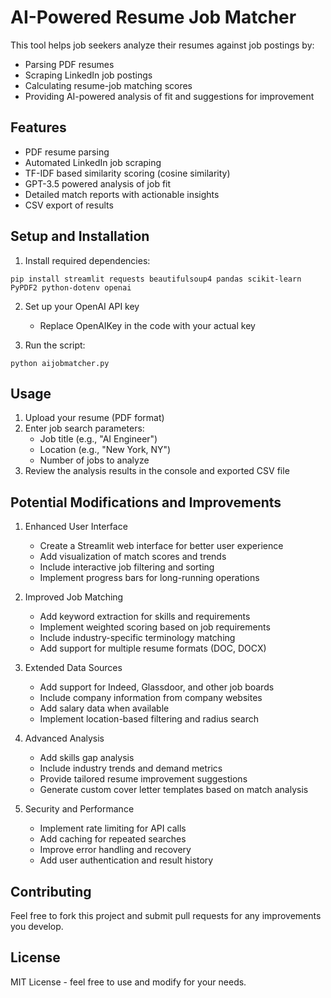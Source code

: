 # AI-Powered Resume Job Matcher

This tool helps job seekers analyze their resumes against job postings by:
- Parsing PDF resumes
- Scraping LinkedIn job postings
- Calculating resume-job matching scores
- Providing AI-powered analysis of fit and suggestions for improvement

## Features

- PDF resume parsing
- Automated LinkedIn job scraping
- TF-IDF based similarity scoring (cosine similarity)
- GPT-3.5 powered analysis of job fit
- Detailed match reports with actionable insights
- CSV export of results

## Setup and Installation

1. Install required dependencies:
```
pip install streamlit requests beautifulsoup4 pandas scikit-learn PyPDF2 python-dotenv openai
```

2. Set up your OpenAI API key
   - Replace OpenAIKey in the code with your actual key

2. Run the script:
```
python aijobmatcher.py
```

## Usage

1. Upload your resume (PDF format)
2. Enter job search parameters:
   - Job title (e.g., "AI Engineer")
   - Location (e.g., "New York, NY")
   - Number of jobs to analyze
3. Review the analysis results in the console and exported CSV file

## Potential Modifications and Improvements

1. Enhanced User Interface
   - Create a Streamlit web interface for better user experience
   - Add visualization of match scores and trends
   - Include interactive job filtering and sorting
   - Implement progress bars for long-running operations

2. Improved Job Matching
   - Add keyword extraction for skills and requirements
   - Implement weighted scoring based on job requirements
   - Include industry-specific terminology matching
   - Add support for multiple resume formats (DOC, DOCX)

3. Extended Data Sources
   - Add support for Indeed, Glassdoor, and other job boards
   - Include company information from company websites
   - Add salary data when available
   - Implement location-based filtering and radius search

4. Advanced Analysis
   - Add skills gap analysis
   - Include industry trends and demand metrics
   - Provide tailored resume improvement suggestions
   - Generate custom cover letter templates based on match analysis

5. Security and Performance
   - Implement rate limiting for API calls
   - Add caching for repeated searches
   - Improve error handling and recovery
   - Add user authentication and result history

## Contributing

Feel free to fork this project and submit pull requests for any improvements you develop.

## License

MIT License - feel free to use and modify for your needs.
